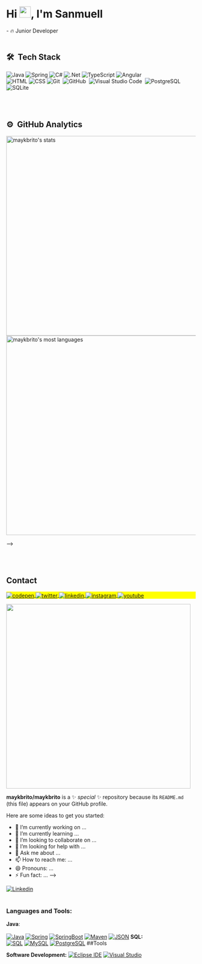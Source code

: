 <h1 align="left">Hi <img src="https://raw.githubusercontent.com/kaueMarques/kaueMarques/master/hi.gif" height="30px">, I'm Sanmuell</h1>
- 🔥 Junior Developer
<br><br>

## 🛠 &nbsp;Tech Stack

![Java](https://img.shields.io/badge/java-%23ED8B00.svg?style=for-the-badge&logo=java&logoColor=white)
![Spring](https://img.shields.io/badge/spring-%236DB33F.svg?style=for-the-badge&logo=spring&logoColor=white)
![C#](https://img.shields.io/badge/c%23-%23239120.svg?style=for-the-badge&logo=c-sharp&logoColor=white)
![.Net](https://img.shields.io/badge/.NET-5C2D91?style=for-the-badge&logo=.net&logoColor=white)
![TypeScript](https://img.shields.io/badge/typescript-%23007ACC.svg?style=for-the-badge&logo=typescript&logoColor=white)
![Angular](https://img.shields.io/badge/angular-%23DD0031.svg?style=for-the-badge&logo=angular&logoColor=white)
<br>
![HTML](https://img.shields.io/badge/-HTML-05122A?style=flat&logo=HTML5)
![CSS](https://img.shields.io/badge/-CSS-05122A?style=flat&logo=CSS3&logoColor=1572B6)
![Git](https://img.shields.io/badge/-Git-05122A?style=flat&logo=git)&nbsp;
![GitHub](https://img.shields.io/badge/-GitHub-05122A?style=flat&logo=github)&nbsp;
![Visual Studio Code](https://img.shields.io/badge/-Visual%20Studio%20Code-05122A?style=flat&logo=visual-studio-code&logoColor=007ACC)&nbsp;
![PostgreSQL](https://img.shields.io/badge/-PostgreSQL-05122A?style=flat&logo=postgresql)&nbsp;
![SQLite](https://img.shields.io/badge/-SQLite-05122A?style=flat&logo=sqlite)&nbsp;

<br><br>

## ⚙️ &nbsp;GitHub Analytics

<p align="left">
<img width="530em" src="https://github-readme-stats.vercel.app/api?username=sanmuell&show_icons=true&theme=vision-friendly-dark" alt="maykbrito's stats"/>
<img width="530em" src="https://github-readme-stats.vercel.app/api/top-langs/?username=sanmuell&layout=compact&theme=vision-friendly-dark" alt="maykbrito's most languages"/>
</p>
-->

<br><br>

## Contact

<p align="left" style="background:yellow">
<a href="https://codepen.io/maykbrito" target="_blank">
  <img align="center" src="https://img.shields.io/badge/-maykbrito-05122A?style=flat&logo=codepen" alt="codepen"/>
</a>
<a href="https://twitter.com/maykbrito" target="_blank">
  <img align="center" src="https://img.shields.io/badge/-maykbrito-05122A?style=flat&logo=twitter" alt="twitter"/>  
</a>
<a href="https://linkedin.com/in/maykbrito" target="_blank">
  <img align="center" src="https://img.shields.io/badge/-maykbrito-05122A?style=flat&logo=linkedin" alt="linkedin"/>
</a>
<a href="https://instagram.com/maykbrito" target="_blank">
 <img align="center" src="https://img.shields.io/badge/-maykbrito-05122A?style=flat&logo=instagram" alt="instagram"/>
</a>
<a href="https://youtube.com/maykbrito" target="_blank">
 <img align="center" src="https://img.shields.io/badge/-maykbrito-05122A?style=flat&logo=youtube" alt="youtube"/>
</a>
</p>



<img width="490em" src="https://github-readme-twitter-gazf.vercel.app/api?id=maykbrito&layout=wide&show_reply=off&show_retweet=off" />


**maykbrito/maykbrito** is a ✨ _special_ ✨ repository because its `README.md` (this file) appears on your GitHub profile.

Here are some ideas to get you started:

- 🔭 I’m currently working on ...
- 🌱 I’m currently learning ...
- 👯 I’m looking to collaborate on ...
- 🤔 I’m looking for help with ...
- 💬 Ask me about ...
- 📫 How to reach me: ...
- 😄 Pronouns: ...
- ⚡ Fun fact: ...
-->




<!-- Your badges
You can use the website to generate badges: https://shields.io/
-->
[![Linkedin](https://img.shields.io/badge/-Sanmuell_Sousa-blue?style=flat&logo=Linkedin&logoColor=white)](https://www.linkedin.com/in/sanmuell/)
<br> <br>
### Languages and Tools:
 **Java**:
<br> <br>
  [![Java](https://img.shields.io/badge/Java-orange?style=flat&logo=java&logoColor=white&link=https://github.com/Quananhle/OOP-JAVA-and-Android-App-Developer)](https://github.com/Quananhle/OOP-JAVA-and-Android-App-Developer) 
  [![Spring](https://img.shields.io/badge/-Spring-lightgray?style=flat&logo=spring&link=https://github.com/Quananhle/Java-Web-Developer)](https://github.com/Quananhle/Java-Web-Developer)
  [![SpringBoot](https://img.shields.io/badge/-Springboot-black?style=flat&logo=springboot&link=https://github.com/Quananhle/Java-Web-Developer)](https://github.com/Quananhle/Java-Web-Developer)
  [![Maven](https://img.shields.io/badge/Maven-C71A36?style=flat&logo=apache-maven&link=hhttps://github.com/Quananhle/Java-Web-Developer)](https://github.com/Quananhle/Java-Web-Developer) 
  [![JSON](https://img.shields.io/badge/-JSON-lightgray?style=flat&logo=json&link=https://github.com/Quananhle/Java-Web-Developer)](https://github.com/Quananhle/Java-Web-Developer)
 **SQL:**
 <br> 
  [![SQL](https://img.shields.io/badge/-SQL-orange?style=flat&logo=sql&link=https://github.com/Quananhle)](https://github.com/Quananhle)
  [![MySQL](https://img.shields.io/badge/-MySQL-lightgray?style=flat&logo=mysql&link=https://github.com/Quananhle)](https://github.com/Quananhle)
  [![PostgreSQL](https://img.shields.io/badge/-PostgreSQL-blue?style=flat&logo=postgresql&link=https://github.com/Quananhle)](https://github.com/Quananhle)
##Tools

**Software Development:**
[![Eclipse IDE](https://img.shields.io/badge/-darkblue?style=flat&logo=Eclipse-IDE&logoColor=white&link=https://github.com/Quananhle "Eclipse IDE")](https://github.com/Quananhle)
[![Visual Studio](https://img.shields.io/badge/-007ACC?style=flat&logo=Visual-Studio-Code&logoColor=white&link=https://github.com/Quananhle "Visual Studio")](https://github.com/Quananhle)


<br/>

